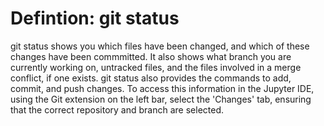 <h1>Defintion: git status</h1>
git status shows you which files have been changed, and which of these changes have been commmitted. It also shows what branch you are currently working on, untracked files, and the files involved in a merge conflict, if one exists. git status also provides the commands to add, commit, and push changes.   
To access this information in the Jupyter IDE, using the Git extension on the left bar, select the 'Changes' tab, ensuring that the correct repository and branch are selected.